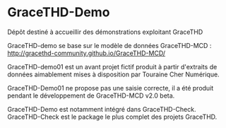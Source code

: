 # GraceTHD-Demo
Dépôt destiné à accueillir des démonstrations exploitant GraceTHD

GraceTHD-demo se base sur le modèle de données GraceTHD-MCD : 
http://gracethd-community.github.io/GraceTHD-MCD/

GraceTHD-demo01 est un avant projet fictif produit à partir d'extraits de données aimablement mises à disposition par Touraine Cher Numérique. 

GraceTHD-Demo01 ne propose pas une saisie correcte, il a été produit pendant le développement de GraceTHD-MCD v2.0 beta. 

GraceTHD-Demo est notamment intégré dans GraceTHD-Check. GraceTHD-Check est le package le plus complet des projets GraceTHD. 
